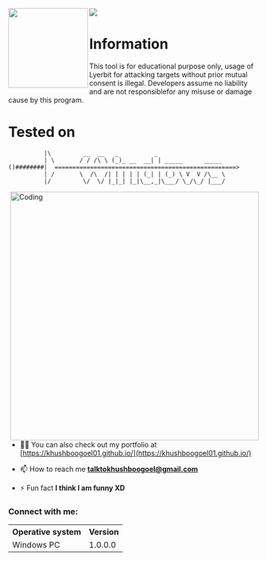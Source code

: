 <html>
  <img src="https://user-images.githubusercontent.com/100108676/188296717-b391c55b-0928-421c-b092-fd94af4e4f82.png">
  </html>
<img align="left" width="160" src="https://user-images.githubusercontent.com/100108676/164608780-e56abb0f-dbdd-41ef-838c-2bc9684c74f1.gif">

Information
=
This tool is for educational purpose only, usage of Lyerbit for attacking targets without prior mutual consent is illegal. Developers assume no liability and are not responsiblefor any misuse or damage cause by this program.

<p align="left">
 
 
 
 
 
Tested on
=
	          |\         __  __   _          _                   
	          | \       / / /\ \ (_)_ __  __| | _____      _____ 
	()########|  ===================================================> 
	          | /       \  /\  /| | | | | (_| | (_) \ V  V /\__ \ 
	          |/         \/  \/ |_|_| |_|\__,_|\___/ \_/\_/ |___/
<img align="right" alt="Coding" width="500" src="https://user-images.githubusercontent.com/100108676/188294521-82ceb9b4-ba5c-47ea-9ae5-e7ebd8d48bd6.gif">

- 👨‍💻 You can also check out my portfolio at [https://khushboogoel01.github.io/](https://khushboogoel01.github.io/)

- 📫 How to reach me **talktokhushboogoel@gmail.com**

- ⚡ Fun fact **I think I am funny XD**

<h3 align="left">Connect with me:</h3>
<table>
    <tr>
        <th>Operative system</th>
        <th> Version </th>
    </tr>
    <tr>
        <td>Windows PC</td>
        <td>1.0.0.0</td>
    </tr>
</table>
<p align="left">
